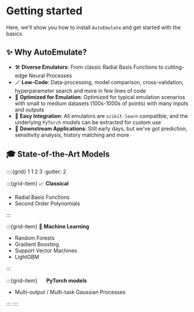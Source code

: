 # Getting started

Here, we'll show you how to install `AutoEmulate` and get started with the basics.

## ✨ Why AutoEmulate?

- 🛠️ **Diverse Emulators**: From classic Radial Basis Functions to cutting-edge Neural Processes
- 🪄 **Low-Code**: Data-processing, model comparison, cross-validation, hyperparameter search and more in few lines of code
- 🎯 **Optimized for Emulation**: Optimized for typical emulation scenarios with small to medium datasets (100s-1000s of points) with many inputs and outputs
- 🔌 **Easy Integration**: All emulators are `scikit-learn` compatible, and the underlying `PyTorch` models can be extracted for custom use
- 🔮 **Downstream Applications**: Still early days, but we've got prediction, sensitivity analysis, history matching and more

## 🎓 State-of-the-Art Models

::::{grid} 1 1 2 3
:gutter: 2

:::{grid-item} 📈 **Classical**

- Radial Basis Functions
- Second Order Polynomials

:::

:::{grid-item} 🌳 **Machine Learning**

- Random Forests
- Gradient Boosting
- Support Vector Machines
- LightGBM

:::

:::{grid-item} <img src="https://pytorch.org/assets/images/pytorch-logo.png" height="16"/> **PyTorch models**

- Multi-output / Multi-task Gaussian Processes

:::
::::
